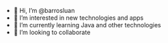 - 👋 Hi, I’m @barrosluan
- 👀 I’m interested in new technologies and apps
- 🌱 I’m currently learning Java and other technologies
- 💞️ I’m looking to collaborate


<!---
barrosluan/barrosluan is a ✨ special ✨ repository because its `README.md` (this file) appears on your GitHub profile.
You can click the Preview link to take a look at your changes.
--->
